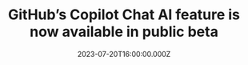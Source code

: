 ---
external: true
url: https://www.theverge.com/2023/7/20/23801498/github-copilot-x-chat-code-chatbot-public-beta
title: GitHub’s Copilot Chat AI feature is now available in public beta
description: GitHub’s AI-powered coding chatbot is available to Copilot for Business users starting today.
date: 2023-07-20T16:00:00.000Z
icon: https://www.google.com/s2/favicons?domain=theverge.com&sz=32
source: The Verge
---